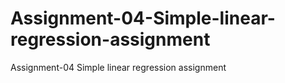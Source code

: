 # Assignment-04-Simple-linear-regression-assignment
Assignment-04 Simple linear regression assignment
